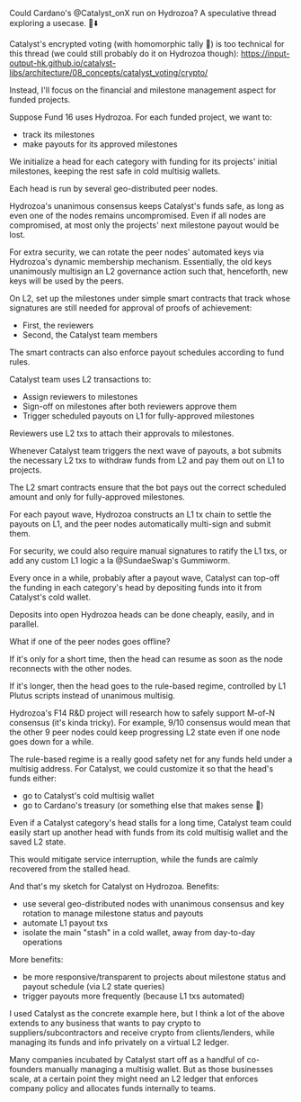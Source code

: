Could Cardano's @Catalyst_onX run on Hydrozoa?
A speculative thread exploring a usecase. 🧵⬇️

Catalyst's encrypted voting (with homomorphic tally 💪) is too technical for this thread (we could still probably do it on Hydrozoa though):
https://input-output-hk.github.io/catalyst-libs/architecture/08_concepts/catalyst_voting/crypto/

Instead, I'll focus on the financial and milestone management aspect for funded projects.

Suppose Fund 16 uses Hydrozoa. For each funded project, we want to:
- track its milestones
- make payouts for its approved milestones

We initialize a head for each category with funding for its projects' initial milestones, keeping the rest safe in cold multisig wallets.

Each head is run by several geo-distributed peer nodes.

Hydrozoa's unanimous consensus keeps Catalyst's funds safe, as long as even one of the nodes remains uncompromised.
Even if all nodes are compromised, at most only the projects' next milestone payout would be lost.

For extra security, we can rotate the peer nodes' automated keys via Hydrozoa's dynamic membership mechanism. 
Essentially, the old keys unanimously multisign an L2 governance action such that, henceforth, new keys will be used by the peers.

On L2, set up the milestones under simple smart contracts that track whose signatures are still needed for approval of proofs of achievement:
- First, the reviewers
- Second, the Catalyst team members

The smart contracts can also enforce payout schedules according to fund rules.

Catalyst team uses L2 transactions to:
- Assign reviewers to milestones
- Sign-off on milestones after both reviewers approve them
- Trigger scheduled payouts on L1 for fully-approved milestones

Reviewers use L2 txs to attach their approvals to milestones.

Whenever Catalyst team triggers the next wave of payouts, a bot submits the necessary L2 txs to withdraw funds from L2 and pay them out on L1 to projects.

The L2 smart contracts ensure that the bot pays out the correct scheduled amount and only for fully-approved milestones.

For each payout wave, Hydrozoa constructs an L1 tx chain to settle the payouts on L1, and the peer nodes automatically multi-sign and submit them.

For security, we could also require manual signatures to ratify the L1 txs, or add any custom L1 logic a la
@SundaeSwap's Gummiworm.

Every once in a while, probably after a payout wave, Catalyst can top-off the funding in each category's head by depositing funds into it from Catalyst's cold wallet.

Deposits into open Hydrozoa heads can be done cheaply, easily, and in parallel.

What if one of the peer nodes goes offline?

If it's only for a short time, then the head can resume as soon as the node reconnects with the other nodes.

If it's longer, then the head goes to the rule-based regime, controlled by L1 Plutus scripts instead of unanimous multisig.

Hydrozoa's F14 R&D project will research how to safely support M-of-N consensus (it's kinda tricky). 
For example, 9/10 consensus would mean that the other 9 peer nodes could keep progressing L2 state even if one node goes down for a while.

The rule-based regime is a really good safety net for any funds held under a multisig address. For Catalyst, we could customize it so that the head's funds either:
- go to Catalyst's cold multisig wallet
- go to Cardano's treasury
  (or something else that makes sense 🤷)

Even if a Catalyst category's head stalls for a long time, Catalyst team could easily start up another head with funds from its cold multisig wallet and the saved L2 state.

This would mitigate service interruption, while the funds are calmly recovered from the stalled head.

And that's my sketch for Catalyst on Hydrozoa. Benefits:
- use several geo-distributed nodes with unanimous consensus and key rotation to manage milestone status and payouts
- automate L1 payout txs
- isolate the main "stash" in a cold wallet, away from day-to-day operations

More benefits:
- be more responsive/transparent to projects about milestone status and payout schedule (via L2 state queries)
- trigger payouts more frequently (because L1 txs automated)

I used Catalyst as the concrete example here, but I think a lot of the above extends to any business 
that wants to pay crypto to suppliers/subcontractors and receive crypto from clients/lenders, 
while managing its funds and info privately on a virtual L2 ledger.

Many companies incubated by Catalyst start off as a handful of co-founders manually managing a multisig wallet. 
But as those businesses scale, at a certain point they might need an L2 ledger that enforces company policy 
and allocates funds internally to teams.
